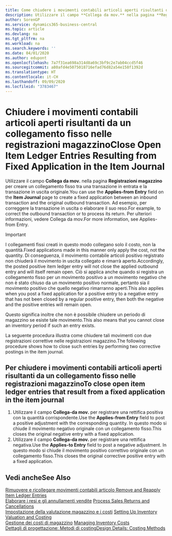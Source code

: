 ```yaml
---
title: Come chiudere i movimenti contabili articoli aperti risultanti da un collegamento fisso nelle registrazioni magazzino | Microsoft Docs
description: Utilizzare il campo **Collega da mov.** nella pagina **Registrazioni magazzino** per creare un collegamento fisso tra una transazione in entrata e la transazione in uscita originale. Ad esempio, per correggere la transazione in uscita o elaborare il suo reso.
author: SorenGP
ms.service: dynamics365-business-central
ms.topic: article
ms.devlang: na
ms.tgt_pltfrm: na
ms.workload: na
ms.search.keywords: ''
ms.date: 04/01/2020
ms.author: edupont
ms.openlocfilehash: 7a7f31ea698a314d8a69c3bf9c2e7ab04ccd5f46
ms.sourcegitcommit: a80afd4e5075018716efad76d82a54e158f1392d
ms.translationtype: HT
ms.contentlocale: it-CH
ms.lasthandoff: 09/09/2020
ms.locfileid: "3783467"
---
```

# <a name="close-open-item-ledger-entries-resulting-from-fixed-application-in-the-item-journal"></a><span data-ttu-id="17559-104">Chiudere i movimenti contabili articoli aperti risultanti da un collegamento fisso nelle registrazioni magazzino</span><span class="sxs-lookup"><span data-stu-id="17559-104">Close Open Item Ledger Entries Resulting from Fixed Application in the Item Journal</span></span>
<span data-ttu-id="17559-105">Utilizzare il campo **Collega da mov.** nella pagina **Registrazioni magazzino** per creare un collegamento fisso tra una transazione in entrata e la transazione in uscita originale.</span><span class="sxs-lookup"><span data-stu-id="17559-105">You can use the **Applies-from Entry** field on the **Item Journal** page to create a fixed application between an inbound transaction and the original outbound transaction.</span></span> <span data-ttu-id="17559-106">Ad esempio, per correggere la transazione in uscita o elaborare il suo reso.</span><span class="sxs-lookup"><span data-stu-id="17559-106">For example, to correct the outbound transaction or to process its return.</span></span> <span data-ttu-id="17559-107">Per ulteriori informazioni, vedere Collega da mov.</span><span class="sxs-lookup"><span data-stu-id="17559-107">For more information, see Applies-from Entry.</span></span>  

> [!IMPORTANT]  
>  <span data-ttu-id="17559-108">I collegamenti fissi creati in questo modo collegano solo il costo, non la quantità.</span><span class="sxs-lookup"><span data-stu-id="17559-108">Fixed applications made in this manner only apply the cost, not the quantity.</span></span> <span data-ttu-id="17559-109">Di conseguenza, il movimento contabile articoli positivo registrato non chiuderà il movimento in uscita collegato e rimarrà aperto.</span><span class="sxs-lookup"><span data-stu-id="17559-109">Accordingly, the posted positive item ledger entry will not close the applied outbound entry and will itself remain open.</span></span> <span data-ttu-id="17559-110">Ciò si applica anche quando si registra un collegamento fisso per un movimento positivo a un movimento negativo che non è stato chiuso da un movimento positivo normale, pertanto sia il movimento positivo che quello negativo rimarranno aperti.</span><span class="sxs-lookup"><span data-stu-id="17559-110">This also applies when you post a fixed application for a positive entry to a negative entry that has not been closed by a regular positive entry, then both the negative and the positive entries will remain open.</span></span>  
>   
>  <span data-ttu-id="17559-111">Questo significa inoltre che non è possibile chiudere un periodo di magazzino se esiste tale movimento.</span><span class="sxs-lookup"><span data-stu-id="17559-111">This also means that you cannot close an inventory period if such an entry exists.</span></span>  

<span data-ttu-id="17559-112">La seguente procedura illustra come chiudere tali movimenti con due registrazioni correttive nelle registrazioni magazzino.</span><span class="sxs-lookup"><span data-stu-id="17559-112">The following procedure shows how to close such entries by performing two corrective postings in the item journal.</span></span>  

## <a name="to-close-open-item-ledger-entries-that-result-from-a-fixed-application-in-the-item-journal"></a><span data-ttu-id="17559-113">Per chiudere i movimenti contabili articoli aperti risultanti da un collegamento fisso nelle registrazioni magazzino</span><span class="sxs-lookup"><span data-stu-id="17559-113">To close open item ledger entries that result from a fixed application in the item journal</span></span>  

1.  <span data-ttu-id="17559-114">Utilizzare il campo **Collega-da mov.** per registrare una rettifica positiva con la quantità corrispondente.</span><span class="sxs-lookup"><span data-stu-id="17559-114">Use the **Applies-from Entry** field to post a positive adjustment with the corresponding quantity.</span></span> <span data-ttu-id="17559-115">In questo modo si chiude il movimento negativo originale con un collegamento fisso.</span><span class="sxs-lookup"><span data-stu-id="17559-115">This closes the original negative entry with a fixed application.</span></span>  
2.  <span data-ttu-id="17559-116">Utilizzare il campo **Collega-da mov.** per registrare una rettifica negativa.</span><span class="sxs-lookup"><span data-stu-id="17559-116">Use the **Applies-to Entry** field to post a negative adjustment.</span></span> <span data-ttu-id="17559-117">In questo modo si chiude il movimento positivo correttivo originale con un collegamento fisso.</span><span class="sxs-lookup"><span data-stu-id="17559-117">This closes the original corrective positive entry with a fixed application.</span></span>  

## <a name="see-also"></a><span data-ttu-id="17559-118">Vedi anche</span><span class="sxs-lookup"><span data-stu-id="17559-118">See Also</span></span>  
[<span data-ttu-id="17559-119">Rimuovere e ricollegare movimenti contabili articolo</span><span class="sxs-lookup"><span data-stu-id="17559-119"> Remove and Reapply Item Ledger Entries</span></span>](finance-how-to-remove-and-reapply-item-entries.md)  
 <span data-ttu-id="17559-120">[Elaborare i resi e gli annullamenti vendite](sales-how-process-sales-returns-cancellations.md) </span><span class="sxs-lookup"><span data-stu-id="17559-120">[Process Sales Returns and Cancellations](sales-how-process-sales-returns-cancellations.md) </span></span>  
 <span data-ttu-id="17559-121">[Impostazione della valutazione magazzino e i costi](finance-set-up-inventory-valuation-and-costing.md) </span><span class="sxs-lookup"><span data-stu-id="17559-121">[Setting Up Inventory Valuation and Costing](finance-set-up-inventory-valuation-and-costing.md) </span></span>  
 <span data-ttu-id="17559-122">[Gestione dei costi di magazzino](finance-manage-inventory-costs.md) </span><span class="sxs-lookup"><span data-stu-id="17559-122">[Managing Inventory Costs](finance-manage-inventory-costs.md) </span></span>  
 [<span data-ttu-id="17559-123">Dettagli di progettazione: Metodi di costing</span><span class="sxs-lookup"><span data-stu-id="17559-123">Design Details: Costing Methods</span></span>](design-details-costing-methods.md)
